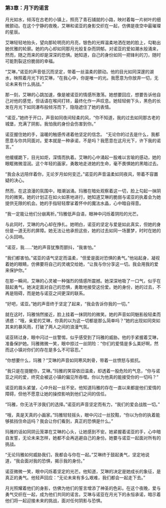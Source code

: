 ### 第3章：月下的诺言

月光如水，倾泻在古老的小镇上，照亮了青石铺就的小路，映衬着每一片树叶的细微颤动。在这个宁静的夜晚，艾琳和诺亚的身影交织在一起，仿佛是夜空中最璀璨的星辰。

艾琳轻轻地抬头，望向那轮明亮的月亮，银色的光辉温柔地洒在她的脸上，勾勒出她优雅的轮廓。她的内心却如同那月光般复杂而阴郁。对诺亚的爱如潮水般涌来，然而，随之而来的却是深深的恐惧。她知道，自己的身份如同一把锋利的刀，随时可能割裂这份脆弱的幸福。

“艾琳，”诺亚的声音低沉而坚定，带着一丝温柔的颤动。他的目光如同深邃的湖水，映照着月光下的艾琳，“在我心中，你是唯一的光。我愿意为你放弃一切，无论未来有什么挑战。”

那一刻，艾琳的心跳加速，像是被诺亚的情感所激荡。她想要回应，想要告诉他自己对他的感觉，但话语在喉间打转，最终化作一声叹息。她轻轻俯下头，黑色的长发在月光下如同瀑布般倾泻而下，隐隐遮住了她的表情。

“诺亚，”她终于开口，声音如同夜间轻柔的风，“你不知道，我的过去如同那古老的城堡，充满了阴影。我怕我的身份会伤害到你。”

诺亚握住她的手，温暖的触感传递着他坚定的信念。 “无论你的过去是什么，我都愿意与你共同面对。爱本就是一种承诺，不是吗？我愿意在这月光下，许下我的诺言。”

他缓缓跪下，目光如炬，深情而执着。艾琳的心中涌起一股难以言喻的感动，她的眼眶微微湿润。这个年轻的画家，勇敢地走进她的生命，毫不畏惧她的黑暗过去。

“我会永远陪伴着你，无论岁月如何变迁。”诺亚的声音温柔如同夜风，带着不容置疑的决心。

然而，在这浪漫的氛围中，暗潮汹涌。玛雅在暗处观察着这一切，脸上勾起一抹阴险的微笑。她的计划正在如火如荼地进行，她知道艾琳的脆弱与诺亚的执着会为她提供无限的机会。她的手指轻轻摩挲着怀中的魔法水晶，心中暗自得意。

“我一定能让他们分崩离析。”玛雅低声自语，眼神中闪烁着阴险的光芒。

与此同时，艾琳的内心却在挣扎。她明白，诺亚的坚定与爱是如此真实，但她的身份是一道无形的屏障。她无法让他承担这些，她的过去如同一场噩梦，时时在她的心头回响。

“诺亚，我……”她的声音犹豫而颤抖，“我害怕。”

“我们都害怕。”诺亚的语气坚定而温柔，“但爱是面对恐惧的勇气。”他站起身，凝视着她的眼睛，仿佛要将自己的灵魂交给她，“让我与你分享这一切。我会用我的爱来保护你。”

在那一瞬间，艾琳的心灵被一种强烈的情感所震撼。她深深地吸了一口气，似乎在鼓起勇气。她决定面对自己的恐惧，勇敢地接受这份爱。她的身份，她的过去，不再是阻碍，而是她与诺亚之间更深的联系。

“好吧，诺亚。”她的声音终于坚定了起来，“我会告诉你我的一切。”

就在这时，玛雅悄然接近，脸上挂着一抹阴险的微笑。她的声音如同魅影般轻柔而诱惑：“哦，亲爱的艾琳，你真的以为这一切都是那么简单吗？”她的出现如同突如其来的暴风雨，打破了两人之间的浪漫气氛。

诺亚转过身，眼中闪过一丝警惕，似乎感受到了玛雅的威胁。他的手紧握着艾琳，准备保护她。玛雅微微一笑，眼中掠过一丝阴险：“你们的爱情是多么美好啊，然而这小镇对你们的存在是多么不可容忍。”

“你想要什么，玛雅？”艾琳的声音如同寒风刺骨，带着一丝愤怒与抵抗。

“我只是在提醒你，艾琳。”玛雅的笑容依旧温柔，却透着一股危险的气息，“你与诺亚之间的爱，终究会被这小镇的偏见所吞噬。你以为他真的能接受你的一切吗？”

诺亚的眉头紧皱，心中升起一丝不安。他知道玛雅的存在一直以来都是他们爱情的障碍，但他不愿意让她的操控影响到他们之间的信任。

“玛雅，你无法干涉我们的选择。”诺亚的声音坚定而有力，“我们的爱会战胜一切。”

“哦，真是天真的小画家。”玛雅轻轻摇头，眼中闪过一丝狡黠，“你以为你的执着能够抵挡住命运吗？我会让你们看到，真正的恐惧是什么。”

玛雅的话如同阴云笼罩在艾琳的心头，让她感到不安。她紧握着诺亚的手，心中暗自发誓，无论未来怎样，她都不会再逃避自己的身份。她要与诺亚一起面对所有的挑战。

“无论玛雅如何威胁我们，我都会与你在一起。”艾琳终于鼓起勇气，坚定地说道，“我会面对我的恐惧，揭示我的身份。”

诺亚微微一笑，眼中闪烁着坚定的光芒。他知道，艾琳的决定是她成长的象征，是真正的勇气。他轻声回应：“无论未来有多么艰难，我们都会一起走下去。”

月光照耀着他们的身影，仿佛为他们的誓言增添了神圣的色彩。在这个夜晚，爱与勇气交织在一起，成为他们共同的诺言。艾琳与诺亚在月光下的永恒承诺，暗示着他们将一起迎接未来的挑战，面对任何阴影与恐惧。